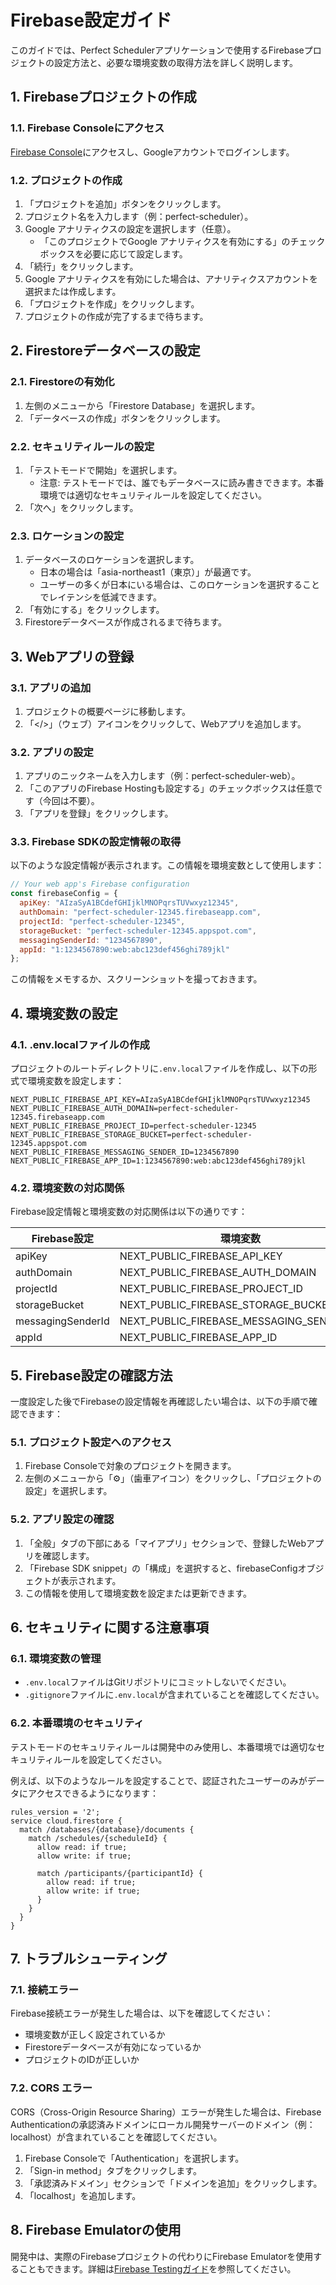 # Firebase設定ガイド

このガイドでは、Perfect Schedulerアプリケーションで使用するFirebaseプロジェクトの設定方法と、必要な環境変数の取得方法を詳しく説明します。

## 1. Firebaseプロジェクトの作成

### 1.1. Firebase Consoleにアクセス

[Firebase Console](https://console.firebase.google.com/)にアクセスし、Googleアカウントでログインします。

### 1.2. プロジェクトの作成

1. 「プロジェクトを追加」ボタンをクリックします。
2. プロジェクト名を入力します（例：perfect-scheduler）。
3. Google アナリティクスの設定を選択します（任意）。
   - 「このプロジェクトでGoogle アナリティクスを有効にする」のチェックボックスを必要に応じて設定します。
4. 「続行」をクリックします。
5. Google アナリティクスを有効にした場合は、アナリティクスアカウントを選択または作成します。
6. 「プロジェクトを作成」をクリックします。
7. プロジェクトの作成が完了するまで待ちます。

## 2. Firestoreデータベースの設定

### 2.1. Firestoreの有効化

1. 左側のメニューから「Firestore Database」を選択します。
2. 「データベースの作成」ボタンをクリックします。

### 2.2. セキュリティルールの設定

1. 「テストモードで開始」を選択します。
   - 注意: テストモードでは、誰でもデータベースに読み書きできます。本番環境では適切なセキュリティルールを設定してください。
2. 「次へ」をクリックします。

### 2.3. ロケーションの設定

1. データベースのロケーションを選択します。
   - 日本の場合は「asia-northeast1（東京）」が最適です。
   - ユーザーの多くが日本にいる場合は、このロケーションを選択することでレイテンシを低減できます。
2. 「有効にする」をクリックします。
3. Firestoreデータベースが作成されるまで待ちます。

## 3. Webアプリの登録

### 3.1. アプリの追加

1. プロジェクトの概要ページに移動します。
2. 「</>」（ウェブ）アイコンをクリックして、Webアプリを追加します。

### 3.2. アプリの設定

1. アプリのニックネームを入力します（例：perfect-scheduler-web）。
2. 「このアプリのFirebase Hostingも設定する」のチェックボックスは任意です（今回は不要）。
3. 「アプリを登録」をクリックします。

### 3.3. Firebase SDKの設定情報の取得

以下のような設定情報が表示されます。この情報を環境変数として使用します：

```javascript
// Your web app's Firebase configuration
const firebaseConfig = {
  apiKey: "AIzaSyA1BCdefGHIjklMNOPqrsTUVwxyz12345",
  authDomain: "perfect-scheduler-12345.firebaseapp.com",
  projectId: "perfect-scheduler-12345",
  storageBucket: "perfect-scheduler-12345.appspot.com",
  messagingSenderId: "1234567890",
  appId: "1:1234567890:web:abc123def456ghi789jkl"
};
```

この情報をメモするか、スクリーンショットを撮っておきます。

## 4. 環境変数の設定

### 4.1. .env.localファイルの作成

プロジェクトのルートディレクトリに`.env.local`ファイルを作成し、以下の形式で環境変数を設定します：

```
NEXT_PUBLIC_FIREBASE_API_KEY=AIzaSyA1BCdefGHIjklMNOPqrsTUVwxyz12345
NEXT_PUBLIC_FIREBASE_AUTH_DOMAIN=perfect-scheduler-12345.firebaseapp.com
NEXT_PUBLIC_FIREBASE_PROJECT_ID=perfect-scheduler-12345
NEXT_PUBLIC_FIREBASE_STORAGE_BUCKET=perfect-scheduler-12345.appspot.com
NEXT_PUBLIC_FIREBASE_MESSAGING_SENDER_ID=1234567890
NEXT_PUBLIC_FIREBASE_APP_ID=1:1234567890:web:abc123def456ghi789jkl
```

### 4.2. 環境変数の対応関係

Firebase設定情報と環境変数の対応関係は以下の通りです：

| Firebase設定       | 環境変数                           |
|--------------------|-----------------------------------|
| apiKey             | NEXT_PUBLIC_FIREBASE_API_KEY      |
| authDomain         | NEXT_PUBLIC_FIREBASE_AUTH_DOMAIN  |
| projectId          | NEXT_PUBLIC_FIREBASE_PROJECT_ID   |
| storageBucket      | NEXT_PUBLIC_FIREBASE_STORAGE_BUCKET |
| messagingSenderId  | NEXT_PUBLIC_FIREBASE_MESSAGING_SENDER_ID |
| appId              | NEXT_PUBLIC_FIREBASE_APP_ID       |

## 5. Firebase設定の確認方法

一度設定した後でFirebaseの設定情報を再確認したい場合は、以下の手順で確認できます：

### 5.1. プロジェクト設定へのアクセス

1. Firebase Consoleで対象のプロジェクトを開きます。
2. 左側のメニューから「⚙️」（歯車アイコン）をクリックし、「プロジェクトの設定」を選択します。

### 5.2. アプリ設定の確認

1. 「全般」タブの下部にある「マイアプリ」セクションで、登録したWebアプリを確認します。
2. 「Firebase SDK snippet」の「構成」を選択すると、firebaseConfigオブジェクトが表示されます。
3. この情報を使用して環境変数を設定または更新できます。

## 6. セキュリティに関する注意事項

### 6.1. 環境変数の管理

- `.env.local`ファイルはGitリポジトリにコミットしないでください。
- `.gitignore`ファイルに`.env.local`が含まれていることを確認してください。

### 6.2. 本番環境のセキュリティ

テストモードのセキュリティルールは開発中のみ使用し、本番環境では適切なセキュリティルールを設定してください。

例えば、以下のようなルールを設定することで、認証されたユーザーのみがデータにアクセスできるようになります：

```
rules_version = '2';
service cloud.firestore {
  match /databases/{database}/documents {
    match /schedules/{scheduleId} {
      allow read: if true;
      allow write: if true;
      
      match /participants/{participantId} {
        allow read: if true;
        allow write: if true;
      }
    }
  }
}
```

## 7. トラブルシューティング

### 7.1. 接続エラー

Firebase接続エラーが発生した場合は、以下を確認してください：

- 環境変数が正しく設定されているか
- Firestoreデータベースが有効になっているか
- プロジェクトのIDが正しいか

### 7.2. CORS エラー

CORS（Cross-Origin Resource Sharing）エラーが発生した場合は、Firebase Authenticationの承認済みドメインにローカル開発サーバーのドメイン（例：localhost）が含まれていることを確認してください。

1. Firebase Consoleで「Authentication」を選択します。
2. 「Sign-in method」タブをクリックします。
3. 「承認済みドメイン」セクションで「ドメインを追加」をクリックします。
4. 「localhost」を追加します。

## 8. Firebase Emulatorの使用

開発中は、実際のFirebaseプロジェクトの代わりにFirebase Emulatorを使用することもできます。詳細は[Firebase Testingガイド](./firebase-testing.md)を参照してください。